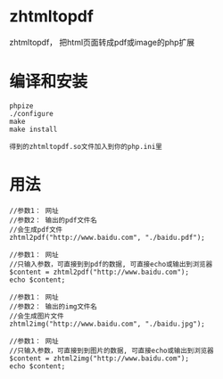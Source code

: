 zhtmltopdf
==========

zhtmltopdf， 把html页面转成pdf或image的php扩展

编译和安装
====
	phpize
	./configure
	make
	make install

	得到的zhtmltopdf.so文件加入到你的php.ini里


用法
=======
	
	//参数1： 网址
	//参数2： 输出的pdf文件名
	//会生成pdf文件
	zhtml2pdf("http://www.baidu.com", "./baidu.pdf");

	//参数1： 网址
	//只输入参数，可直接到到pdf的数据, 可直接echo或输出到浏览器
	$content = zhtml2pdf("http://www.baidu.com");
	echo $content;

	//参数1： 网址
	//参数2： 输出的img文件名
	//会生成图片文件
	zhtml2img("http://www.baidu.com", "./baidu.jpg");

	//参数1： 网址
	//只输入参数，可直接到到图片的数据, 可直接echo或输出到浏览器
	$content = zhtml2img("http://www.baidu.com");
	echo $content;
